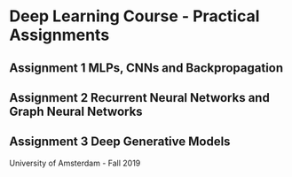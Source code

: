 # Deep Learning Course - Practical Assignments 

## Assignment 1 MLPs, CNNs and Backpropagation
## Assignment 2 Recurrent Neural Networks and Graph Neural Networks
## Assignment 3 Deep Generative Models

University of Amsterdam - Fall 2019
